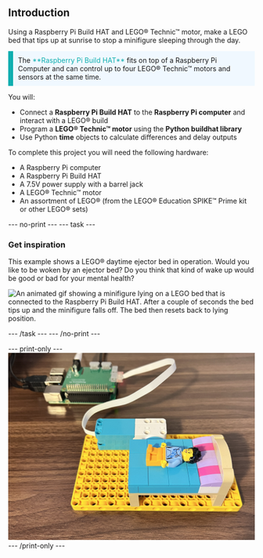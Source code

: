 ## Introduction

Using a Raspberry Pi Build HAT and LEGO® Technic™ motor, make a LEGO bed that tips up at sunrise to stop a minifigure sleeping through the day. 

<p style="border-left: solid; border-width:10px; border-color: #0faeb0; background-color: aliceblue; padding: 10px;">
The <span style="color: #0faeb0">**Raspberry Pi Build HAT**</span> fits on top of a Raspberry Pi Computer and can control up to four LEGO® Technic™ motors and sensors at the same time.
</p>

You will:
+ Connect a **Raspberry Pi Build HAT** to the **Raspberry Pi computer** and interact with a LEGO® build
+ Program a **LEGO® Technic™ motor** using the **Python buildhat library**
+ Use Python **time** objects to calculate differences and delay outputs

To complete this project you will need the following hardware:
+ A Raspberry Pi computer 
+ A Raspberry Pi Build HAT
+ A 7.5V power supply with a barrel jack
+ A LEGO® Technic™ motor
+ An assortment of LEGO® (from the LEGO® Education SPIKE™ Prime kit or other LEGO® sets)

--- no-print ---
--- task ---
### Get inspiration
<div style="display: flex; flex-wrap: wrap">
<div style="flex-basis: 175px; flex-grow: 1">  
This example shows a LEGO® daytime ejector bed in operation. Would you like to be woken by an ejector bed? Do you think that kind of wake up would be good or bad for your mental health?
</div>

![An animated gif showing a minifigure lying on a LEGO bed that is connected to the Raspberry Pi Build HAT. After a couple of seconds the bed tips up and the minifigure falls off. The bed then resets back to lying position. ](images/mixed-lego-tip.gif)

</div>
--- /task ---
--- /no-print ---

--- print-only ---
![A LEGO bed with a motor attached to the Raspberry Pi Build HAT.](images/mixed-lego-tip.png)
--- /print-only ---
